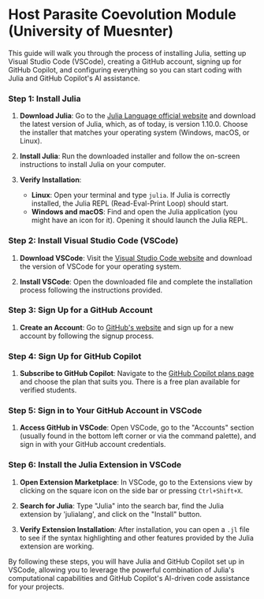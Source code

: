 # Host Parasite Coevolution Module (University of Muesnter)
This guide will walk you through the process of installing Julia, setting up Visual Studio Code (VSCode), creating a GitHub account, signing up for GitHub Copilot, and configuring everything so you can start coding with Julia and GitHub Copilot's AI assistance.

### Step 1: Install Julia

1. **Download Julia**: Go to the [Julia Language official website](https://julialang.org/) and download the latest version of Julia, which, as of today, is version 1.10.0. Choose the installer that matches your operating system (Windows, macOS, or Linux).
   
2. **Install Julia**: Run the downloaded installer and follow the on-screen instructions to install Julia on your computer.

3. **Verify Installation**:
   - **Linux**: Open your terminal and type `julia`. If Julia is correctly installed, the Julia REPL (Read-Eval-Print Loop) should start.
   - **Windows and macOS**: Find and open the Julia application (you might have an icon for it). Opening it should launch the Julia REPL.

### Step 2: Install Visual Studio Code (VSCode)

1. **Download VSCode**: Visit the [Visual Studio Code website](https://code.visualstudio.com/) and download the version of VSCode for your operating system.

2. **Install VSCode**: Open the downloaded file and complete the installation process following the instructions provided.

### Step 3: Sign Up for a GitHub Account

1. **Create an Account**: Go to [GitHub's website](https://github.com) and sign up for a new account by following the signup process.

### Step 4: Sign Up for GitHub Copilot

1. **Subscribe to GitHub Copilot**: Navigate to the [GitHub Copilot plans page](https://github.com/features/copilot/plans) and choose the plan that suits you. There is a free plan available for verified students.

### Step 5: Sign in to Your GitHub Account in VSCode

1. **Access GitHub in VSCode**: Open VSCode, go to the "Accounts" section (usually found in the bottom left corner or via the command palette), and sign in with your GitHub account credentials.

### Step 6: Install the Julia Extension in VSCode

1. **Open Extension Marketplace**: In VSCode, go to the Extensions view by clicking on the square icon on the side bar or pressing `Ctrl+Shift+X`.

2. **Search for Julia**: Type "Julia" into the search bar, find the Julia extension by 'julialang', and click on the "Install" button.

3. **Verify Extension Installation**: After installation, you can open a `.jl` file to see if the syntax highlighting and other features provided by the Julia extension are working.

By following these steps, you will have Julia and GitHub Copilot set up in VSCode, allowing you to leverage the powerful combination of Julia's computational capabilities and GitHub Copilot's AI-driven code assistance for your projects.
